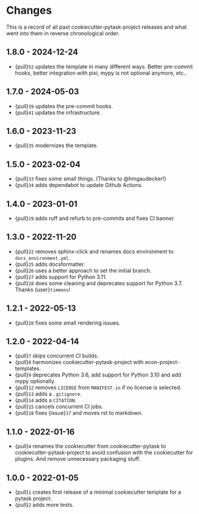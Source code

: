 # Changes

This is a record of all past cookiecutter-pytask-project releases and what went into
them in reverse chronological order.

## 1.8.0 - 2024-12-24

- {pull}`52` updates the template in many different ways. Better pre-commit hooks,
  better integration with pixi, mypy is not optional anymore, etc..

## 1.7.0 - 2024-05-03

- {pull}`39` updates the pre-commit hooks.
- {pull}`41` updates the infrastructure.

## 1.6.0 - 2023-11-23

- {pull}`35` modernizes the template.

## 1.5.0 - 2023-02-04

- {pull}`33` fixes some small things. (Thanks to @hmgaudecker!)
- {pull}`34` adds dependabot to update Github Actions.

## 1.4.0 - 2023-01-01

- {pull}`29` adds ruff and refurb to pre-commits and fixes CI banner.

## 1.3.0 - 2022-11-20

- {pull}`22` removes sphinx-click and renames docs environment to
  `docs_environment.yml`.
- {pull}`25` adds docsformatter.
- {pull}`26` uses a better approach to set the initial branch.
- {pull}`27` adds support for Python 3.11.
- {pull}`28` does some cleaning and deprecates support for Python 3.7. Thanks
  {user}`timmens`!

## 1.2.1 - 2022-05-13

- {pull}`20` fixes some small rendering issues.

## 1.2.0 - 2022-04-14

- {pull}`7` skips concurrent CI builds.
- {pull}`8` harmonizes cookiecutter-pytask-project with econ-project-templates.
- {pull}`9` deprecates Python 3.6, add support for Python 3.10 and add mypy optionally.
- {pull}`12` removes `LICENSE` from `MANIFEST.in` if no license is selected.
- {pull}`13` adds a `.gitignore`.
- {pull}`14` adds a `CITATION`.
- {pull}`15` cancels concurrent CI jobs.
- {pull}`18` fixes {issue}`17` and moves rst to markdown.

## 1.1.0 - 2022-01-16

- {pull}`4` renames the cookiecutter from cookiecutter-pytask to
  cookiecutter-pytask-project to avoid confusion with the cookiecutter for plugins. And
  remove unnecessary packaging stuff.

## 1.0.0 - 2022-01-05

- {pull}`1` creates first release of a minimal cookiecutter template for a pytask
  project.
- {pull}`2` adds more tests.

